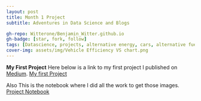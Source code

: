 ```yaml
---
layout: post
title: Month 1 Project
subtitle: Adventures in Data Science and Blogs

gh-repo: Witterone/Benjamin_Witter.github.io
gh-badge: [star, fork, follow]
tags: [Datascience, projects, alternative energy, cars, alternative fuel]
cover-img: assets/img/Vehicle Efficiency VS chart.png
---
```



**My First Project**
Here below is a link to my first project I published on [Medium](https://medium.com/).
[My first Project](https://medium.com/@bwitter770/the-two-fields-of-alternative-fuel-are-worlds-apart-a2880d41e649)

Also This is the notebook where I did all the work to get those images.
[Project Notebook](Benjamin_Witter.github.io/Car_project_code.ipynb)
